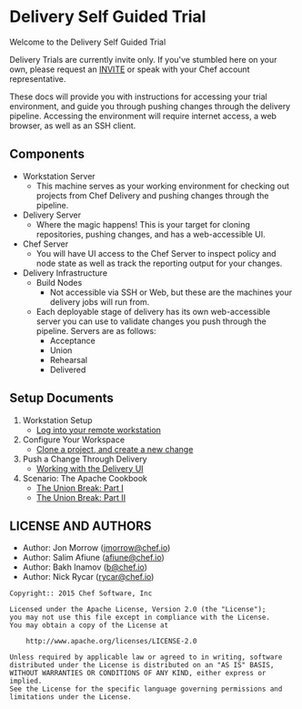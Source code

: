 # Delivery Self Guided Trial

Welcome to the Delivery Self Guided Trial

Delivery Trials are currently invite only. If you've stumbled here on
your own, please request an [INVITE](https://www.chef.io/delivery/) or 
speak with your Chef account representative.

These docs will provide you with instructions for accessing your trial
environment, and guide you through pushing changes through the delivery
pipeline. Accessing the environment will require internet access, a web browser, as well as an SSH client.

## Components
* Workstation Server
    - This machine serves as your working environment for checking out projects from Chef Delivery and pushing changes through the pipeline.
* Delivery Server
    - Where the magic happens! This is your target for cloning repositories,
    pushing changes, and has a web-accessible UI.
* Chef Server
    - You will have UI access to the Chef Server to inspect policy and node state
    as well as track the reporting output for your changes.
* Delivery Infrastructure
    - Build Nodes
        - Not accessible via SSH or Web, but these are the machines your delivery jobs will run from.
    - Each deployable stage of delivery has its own web-accessible server you can use to validate changes you push through the pipeline. Servers are as follows:
        - Acceptance
        - Union
        - Rehearsal
        - Delivered

## Setup Documents
1. Workstation Setup
    * [Log into your remote workstation](workstation_setup.md)
2. Configure Your Workspace
    * [Clone a project, and create a new change](simple_cookbook_workflow.md)
3. Push a Change Through Delivery
    * [Working with the Delivery UI](simple_UI_workflow.md)
4. Scenario: The Apache Cookbook
    * [The Union Break: Part I](force_break_1.md)
    * [The Union Break: Part II](force_break_2.md)

## LICENSE AND AUTHORS
- Author: Jon Morrow (<jmorrow@chef.io>)
- Author: Salim Afiune (<afiune@chef.io>)
- Author: Bakh Inamov (b@chef.io)
- Author: Nick Rycar (rycar@chef.io)

```text
Copyright:: 2015 Chef Software, Inc

Licensed under the Apache License, Version 2.0 (the "License");
you may not use this file except in compliance with the License.
You may obtain a copy of the License at

    http://www.apache.org/licenses/LICENSE-2.0

Unless required by applicable law or agreed to in writing, software
distributed under the License is distributed on an "AS IS" BASIS,
WITHOUT WARRANTIES OR CONDITIONS OF ANY KIND, either express or implied.
See the License for the specific language governing permissions and
limitations under the License.
```
